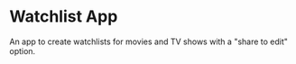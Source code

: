 # Watchlist App

An app to create watchlists for movies and TV shows with a "share to edit" option.
